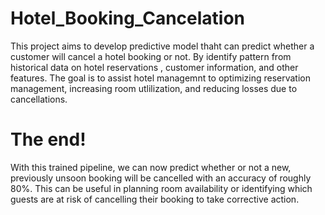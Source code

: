 # Hotel_Booking_Cancelation
This project aims to develop predictive model thaht can predict whether a customer will cancel a hotel booking or not. By identify pattern from historical data on hotel reservations , customer information, and other features. The goal is to assist hotel managemnt to optimizing reservation management, increasing room utlilization, and reducing losses due to cancellations.
# The end!
With this trained pipeline, we can now predict whether or not a new, previously unsoon booking will be cancelled with an accuracy of roughly 80%. This can be useful in planning room availability or identifying which guests are at risk of cancelling their booking to take corrective action.
